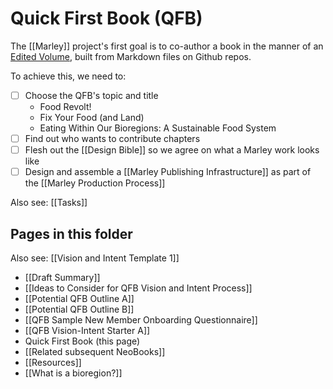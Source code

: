 # Quick First Book (QFB)

The [[Marley]] project's first goal is to co-author a book in the manner of an [Edited Volume](https://en.wikipedia.org/wiki/Edited_volume), built from Markdown files on Github repos. 

To achieve this, we need to:

- [ ] Choose the QFB's topic and title
	- Food Revolt! 
	- Fix Your Food (and Land)
	- Eating Within Our Bioregions: A Sustainable Food System
- [ ] Find out who wants to contribute chapters
- [ ] Flesh out the [[Design Bible]] so we agree on what a Marley work looks like
- [ ] Design and assemble a [[Marley Publishing Infrastructure]] as part of the [[Marley Production Process]]

Also see: [[Tasks]]

## Pages in this folder

Also see: [[Vision and Intent Template 1]]

- [[Draft Summary]]
- [[Ideas to Consider for QFB Vision and Intent Process]]
- [[Potential QFB Outline A]]
- [[Potential QFB Outline B]]
- [[QFB Sample New Member Onboarding Questionnaire]]
- [[QFB Vision-Intent Starter A]]
- Quick First Book (this page)
- [[Related subsequent NeoBooks]]
- [[Resources]]
- [[What is a bioregion?]]
